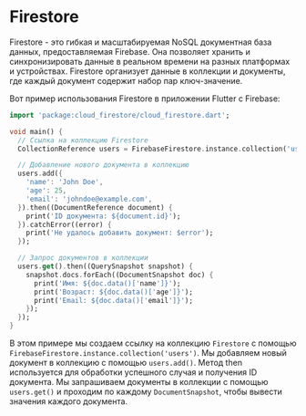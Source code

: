 # Firestore
Firestore - это гибкая и масштабируемая NoSQL документная база данных, предоставляемая Firebase. Она позволяет хранить и синхронизировать данные в реальном времени на разных платформах и устройствах. Firestore организует данные в коллекции и документы, где каждый документ содержит набор пар ключ-значение.

Вот пример использования Firestore в приложении Flutter с Firebase:
```dart
import 'package:cloud_firestore/cloud_firestore.dart';

void main() {
  // Ссылка на коллекцию Firestore
  CollectionReference users = FirebaseFirestore.instance.collection('users');

  // Добавление нового документа в коллекцию
  users.add({
    'name': 'John Doe',
    'age': 25,
    'email': 'johndoe@example.com',
  }).then((DocumentReference document) {
    print('ID документа: ${document.id}');
  }).catchError((error) {
    print('Не удалось добавить документ: $error');
  });

  // Запрос документов в коллекции
  users.get().then((QuerySnapshot snapshot) {
    snapshot.docs.forEach((DocumentSnapshot doc) {
      print('Имя: ${doc.data()['name']}');
      print('Возраст: ${doc.data()['age']}');
      print('Email: ${doc.data()['email']}');
    });
  });
}
```
В этом примере мы создаем ссылку на коллекцию `Firestore` с помощью `FirebaseFirestore.instance.collection('users')`. Мы добавляем новый документ в коллекцию с помощью `users.add()`. Метод then используется для обработки успешного случая и получения ID документа. Мы запрашиваем документы в коллекции с помощью `users.get()` и проходим по каждому `DocumentSnapshot`, чтобы вывести значения каждого документа.